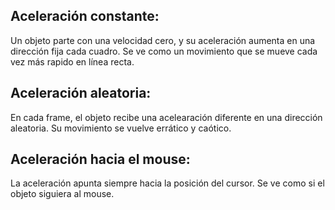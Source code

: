 ## Aceleración constante: 

Un objeto parte con una velocidad cero, y su aceleración aumenta en una dirección fija cada cuadro. Se ve como un movimiento que se
mueve cada vez más rapido en línea recta.

## Aceleración aleatoria:

En cada frame, el objeto recibe una acelearación diferente en una dirección aleatoria. Su movimiento se vuelve errático y caótico.

## Aceleración hacia el mouse:

La aceleración apunta siempre hacia la posición del cursor. Se ve como si el objeto siguiera al mouse.
